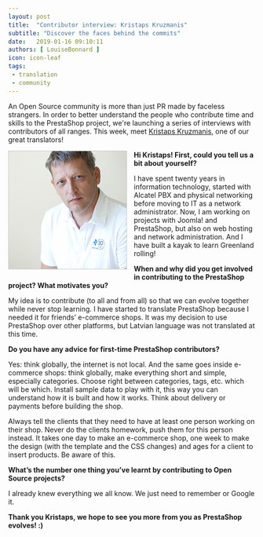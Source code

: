 ```yaml
---
layout: post
title:  "Contributor interview: Kristaps Kruzmanis"
subtitle: "Discover the faces behind the commits"
date:   2019-01-16 09:10:11
authors: [ LouiseBonnard ]
icon: icon-leaf
tags:
 - translation
 - community
---
```


An Open Source community is more than just PR made by faceless strangers. In order to better understand the people who contribute time and skills to the PrestaShop project, we're launching a series of interviews with contributors of all ranges. This week, meet [Kristaps Kruzmanis](https://crowdin.com/profile/kristapskr), one of our great translators!


<img style="border: 1px solid #CCC; float: left; margin: 0 1em 1em 0;" width="240" height="240" src="/assets/images/2019/01/Kristaps-Kruzmanis.png">


**Hi Kristaps! First, could you tell us a bit about yourself?**

I have spent twenty years in information technology, started with Alcatel PBX and physical networking before moving to IT as a network administrator. Now, I am working on projects with Joomla! and PrestaShop, but also on web hosting and network administration. And I have built a kayak to learn Greenland rolling!


**When and why did you get involved in contributing to the PrestaShop project? What motivates you?**

My idea is to contribute (to all and from all) so that we can evolve together while never stop learning. I have started to translate PrestaShop because I needed it for friends’ e-commerce shops. It was my decision to use PrestaShop over other platforms, but Latvian language was not translated at this time.


**Do you have any advice for first-time PrestaShop contributors?**

Yes: think globally, the internet is not local. And the same goes inside e-commerce shops: think globally, make everything short and simple, especially categories. Choose right between categories, tags, etc. which will be which. Install sample data to play with it, this way you can understand how it is built and how it works. Think about delivery or payments before building the shop.
 
Always tell the clients that they need to have at least one person working on their shop. Never do the clients homework, push them for this person instead. It takes one day to make an e-commerce shop, one week to make the design (with the template and the CSS changes) and ages for a client to insert products. Be aware of this.


**What’s the number one thing you’ve learnt by contributing to Open Source projects?**

I already knew everything we all know. We just need to remember or Google it.

**Thank you Kristaps, we hope to see you more from you as PrestaShop evolves! :)**
